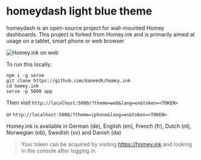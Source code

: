 # homeydash light blue theme

homeydash is an open-source project for wall-mounted Homey dashboards.
This project is forked from Homey.ink and is primarily aimed at usage on a tablet, smart phone or web browser


![Homey.ink on web](http://hjemmefest.ddns.net/Sider/shared/web_en.png)

To run this locally:

```
npm i -g serve
git clone https://github.com/daneedk/homey.ink
cd homey.ink
serve -p 5000 app
```

Then visit `http://localhost:5000/?theme=web&lang=en&token=<TOKEN>`

or `http://localhost:5000/?theme=iphone&lang=en&token=<TOKEN>`

Homey.ink is available in German (de), English (en), French (fr), Dutch (nl), Norwegian (nb), Swedish (sv) and Danish (da)

> Your token can be acquired by visiting https://homey.ink and looking in the console after logging in.
